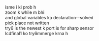 isme i ki prob h  
zoom k while m bhi  
and global variables ka declaration--solved  
pick place not written  
try6 is the newest
k port is for sharp sensor  
lcdfinal1 ko try6mmerge krna h
